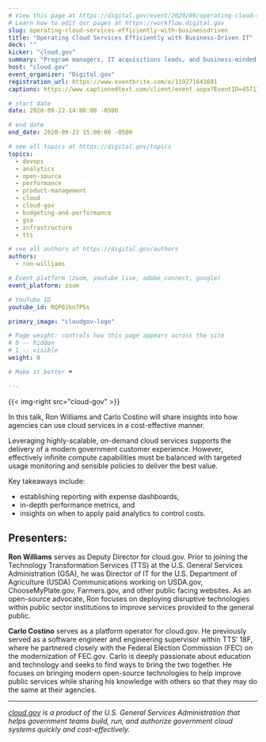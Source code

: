 ```yaml
---
# View this page at https://digital.gov/event/2020/09/operating-cloud-services-efficiently-with-businessdriven
# Learn how to edit our pages at https://workflow.digital.gov
slug: operating-cloud-services-efficiently-with-businessdriven
title: "Operating Cloud Services Efficiently with Business-Driven IT"
deck: ""
kicker: "cloud.gov"
summary: "Program managers, IT acquisitions leads, and business-minded IT professionals will receive in-depth guidance to improve cloud efficiency, optimization, and effective cost controls. "
host: "cloud.gov"
event_organizer: "Digital.gov"
registration_url: https://www.eventbrite.com/e/119271641691
captions: https://www.captionedtext.com/client/event.aspx?EventID=4571131&CustomerID=321

# start date
date: 2020-09-22 14:00:00 -0500

# end date
end_date: 2020-09-22 15:00:00 -0500

# see all topics at https://digital.gov/topics
topics: 
  - devops
  - analytics
  - open-source
  - performance
  - product-management
  - cloud
  - cloud-gov
  - budgeting-and-performance
  - gsa
  - infrastructure
  - tts

# see all authors at https://digital.gov/authors
authors: 
  - ron-williams

# Event platform (zoom, youtube_live, adobe_connect, google)
event_platform: zoom

# YouTube ID
youtube_id: RQP02kn7P5s

primary_image: "cloudgov-logo"

# Page weight: controls how this page appears across the site
# 0 -- hidden
# 1 -- visible
weight: 0

# Make it better ♥

---
```


{{< img-right src="cloud-gov" >}}

In this talk, Ron Williams and Carlo Costino will share insights into how agencies can use cloud services in a cost-effective manner. 

Leveraging highly-scalable, on-demand cloud services supports the delivery of a modern government customer experience. However, effectively infinite compute capabilities must be balanced with targeted usage monitoring and sensible policies to deliver the best value. 

Key takeaways include: 

 - establishing reporting with expense dashboards, 
 - in-depth performance metrics, and 
 - insights on when to apply paid analytics to control costs.

## Presenters:

**Ron Williams** serves as Deputy Director for cloud.gov. Prior to joining the Technology Transformation Services (TTS) at the U.S. General Services Administration (GSA), he was Director of IT for the U.S. Department of Agriculture (USDA) Communications working on USDA.gov, ChooseMyPlate.gov, Farmers.gov, and other public facing websites. As an open-source advocate, Ron focuses on deploying disruptive technologies within public sector institutions to improve services provided to the general public.

**Carlo Costino** serves as a platform operator for cloud.gov. He previously served as a software engineer and engineering supervisor within TTS’ 18F, where he partnered closely with the Federal Election Commission (FEC) on the modernization of FEC.gov. Carlo is deeply passionate about education and technology and seeks to find ways to bring the two together. He focuses on bringing modern open-source technologies to help improve public services while sharing his knowledge with others so that they may do the same at their agencies.

---

*[cloud.gov](https://cloud.gov/) is a product of the U.S. General Services Administration that helps government teams build, run, and authorize government cloud systems quickly and cost-effectively.*

